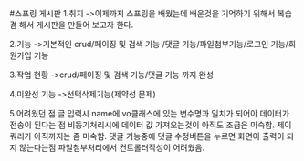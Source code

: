 #스프링 게시판
1.취지
->이제까지 스프링을 배웠는데 배운것을 기억하기 위해서 복습 겸 해서 게시판을 만들어 보고자 한다.

2.기능
->기본적인 crud/페이징 및 검색 기능 /댓글 기능/파일첨부기능/로그인 기능/회원가입 기능

3.작업 현황
->crud/페이징 및 검색 기능/댓글 기능 까지 완성

4.미완성 기능
->선택삭제기능(제약성 문제)

5.어려웠던 점
글 입력시 name에 vo클래스에 있는 변수명과 일치가 되어야 데이터가 전송이 된다는 점
비동기처리시에 데이터 값 가져오는것이 아직도 조금은 미숙함.
제이쿼리가 아직까지는 좀 미숙함.
댓글 기능중에 댓글 수정버튼을 누르면 화면이 출력이 되지 않는다는점
파일첨부처리에서 컨트롤러작성이 어려웠음.
